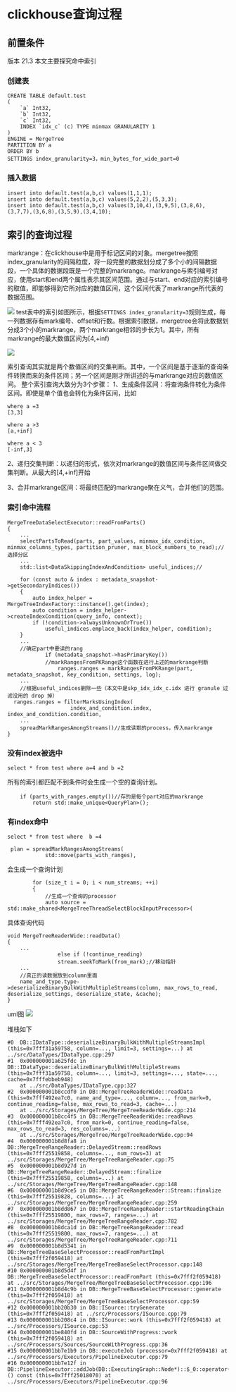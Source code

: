 # clickhouse查询过程
## 前置条件
版本 21.3
本文主要探究命中索引
### 创建表
```
CREATE TABLE default.test
(
    `a` Int32,
    `b` Int32,
    `c` Int32,
    INDEX `idx_c` (c) TYPE minmax GRANULARITY 1
)
ENGINE = MergeTree
PARTITION BY a 
ORDER BY b
SETTINGS index_granularity=3，min_bytes_for_wide_part=0
```
### 插入数据
```
insert into default.test(a,b,c) values(1,1,1);
insert into default.test(a,b,c) values(5,2,2),(5,3,3);
insert into default.test(a,b,c) values(3,10,4),(3,9,5),(3,8,6),(3,7,7),(3,6,8),(3,5,9),(3,4,10);
```

## 索引的查询过程
markrange：在clickhouse中是用于标记区间的对象。mergetree按照index_granularity的间隔粒度，将一段完整的数据划分成了多个小的间隔数据段，一个具体的数据段既是一个完整的markrange。markrange与索引编号对应，使用start和end两个属性表示其区间范围。通过与start、end对应的索引编号的取值，即能够得到它所对应的数值区间，这个区间代表了markrange所代表的数据范围。

![](../images/image-3.png)
test表中的索引如图所示，根据`SETTINGS index_granularity=3`规则生成，每一列数据存有mark编号、offset和行数。根据索引数据，mergetree会将此数据划分成3个小的markrange，两个markrange相邻的步长为1。其中，所有markrange的最大数值区间为[4,+inf)

![](../images/image-8.png)

索引查询其实就是两个数值区间的交集判断。其中，一个区间是基于逐渐的查询条件转换而来的条件区间；另一个区间是刚才所讲述的与markrange对应的数值区间。
整个索引查询大致分为3个步骤：
1、生成条件区间：将查询条件转化为条件区间。即使是单个值也会转化为条件区间，比如
```
where a =3
[3,3]

where a >3
[a,+inf]

where a < 3
[-inf,3]
```
2、递归交集判断：以递归的形式，依次对markrange的数值区间与条件区间做交集判断。从最大的[4,+inf]开始

3、合并markrange区间：将最终匹配的markrange聚在义气，合并他们的范围。

### 索引命中流程
```
MergeTreeDataSelectExecutor::readFromParts()
{
    ...
    selectPartsToRead(parts, part_values, minmax_idx_condition, minmax_columns_types, partition_pruner, max_block_numbers_to_read);//选择分区
    ...
    std::list<DataSkippingIndexAndCondition> useful_indices;//

    for (const auto & index : metadata_snapshot->getSecondaryIndices())
    {
        auto index_helper = MergeTreeIndexFactory::instance().get(index);
        auto condition = index_helper->createIndexCondition(query_info, context);
        if (!condition->alwaysUnknownOrTrue())
            useful_indices.emplace_back(index_helper, condition);
    }
    ...
    //确定part中要读的rang
            if (metadata_snapshot->hasPrimaryKey())
            //markRangesFromPKRange这个函数在进行上述的markrange判断
                ranges.ranges = markRangesFromPKRange(part, metadata_snapshot, key_condition, settings, log);
    ...
    //根据useful_indices删除一些（本文中是skp_idx_idx_c.idx 进行 granule 过滤没用的 drop 掉）
  ranges.ranges = filterMarksUsingIndex(
                    index_and_condition.index, index_and_condition.condition,
    ...
    spreadMarkRangesAmongStreams()//生成读取的process，传入markrange
}
```

### 没有index被选中

`select * from test where a=4 and b =2`

所有的索引都匹配不到条件时会生成一个空的查询计划。
```
    if (parts_with_ranges.empty())//存的是每个part对应的markrange
        return std::make_unique<QueryPlan>();
```

### 有index命中
`select * from test where  b =4 `

```
 plan = spreadMarkRangesAmongStreams(
            std::move(parts_with_ranges),
```
会生成一个查询计划
```
        for (size_t i = 0; i < num_streams; ++i)
        {
            //生成一个查询的processor
            auto source = std::make_shared<MergeTreeThreadSelectBlockInputProcessor>(
```

具体查询代码
```
void MergeTreeReaderWide::readData()
{
    ...
                else if (!continue_reading)
                stream.seekToMark(from_mark);//移动指针
    ...
    //真正的读数据放到column里面
    name_and_type.type->deserializeBinaryBulkWithMultipleStreams(column, max_rows_to_read, deserialize_settings, deserialize_state, &cache);
}
```
uml图
![](../images/image-9.png)

堆栈如下
```
#0  DB::IDataType::deserializeBinaryBulkWithMultipleStreamsImpl (this=0x7fff31a59758, column=..., limit=3, settings=...) at ../src/DataTypes/IDataType.cpp:297
#1  0x000000001a625fdc in DB::IDataType::deserializeBinaryBulkWithMultipleStreams (this=0x7fff31a59758, column=..., limit=3, settings=..., state=..., cache=0x7fffebbeb948)
    at ../src/DataTypes/IDataType.cpp:327
#2  0x000000001b8ccdf0 in DB::MergeTreeReaderWide::readData (this=0x7fff492ea7c0, name_and_type=..., column=..., from_mark=0, continue_reading=false, max_rows_to_read=3, cache=...)
    at ../src/Storages/MergeTree/MergeTreeReaderWide.cpp:214
#3  0x000000001b8cc4f5 in DB::MergeTreeReaderWide::readRows (this=0x7fff492ea7c0, from_mark=0, continue_reading=false, max_rows_to_read=3, res_columns=...)
    at ../src/Storages/MergeTree/MergeTreeReaderWide.cpp:94
#4  0x000000001b8d8fa8 in DB::MergeTreeRangeReader::DelayedStream::readRows (this=0x7fff25519858, columns=..., num_rows=3) at ../src/Storages/MergeTree/MergeTreeRangeReader.cpp:75
#5  0x000000001b8d927d in DB::MergeTreeRangeReader::DelayedStream::finalize (this=0x7fff25519858, columns=...) at ../src/Storages/MergeTree/MergeTreeRangeReader.cpp:148
#6  0x000000001b8d9ce5 in DB::MergeTreeRangeReader::Stream::finalize (this=0x7fff25519828, columns=...) at ../src/Storages/MergeTree/MergeTreeRangeReader.cpp:259
#7  0x000000001b8dd867 in DB::MergeTreeRangeReader::startReadingChain (this=0x7fff25519800, max_rows=7, ranges=...) at ../src/Storages/MergeTree/MergeTreeRangeReader.cpp:782
#8  0x000000001b8dca1d in DB::MergeTreeRangeReader::read (this=0x7fff25519800, max_rows=7, ranges=...) at ../src/Storages/MergeTree/MergeTreeRangeReader.cpp:711
#9  0x000000001b8d5341 in DB::MergeTreeBaseSelectProcessor::readFromPartImpl (this=0x7fff2f059418) at ../src/Storages/MergeTree/MergeTreeBaseSelectProcessor.cpp:148
#10 0x000000001b8d5d4f in DB::MergeTreeBaseSelectProcessor::readFromPart (this=0x7fff2f059418) at ../src/Storages/MergeTree/MergeTreeBaseSelectProcessor.cpp:196
#11 0x000000001b8d4c9b in DB::MergeTreeBaseSelectProcessor::generate (this=0x7fff2f059418) at ../src/Storages/MergeTree/MergeTreeBaseSelectProcessor.cpp:59
#12 0x000000001bb20b30 in DB::ISource::tryGenerate (this=0x7fff2f059418) at ../src/Processors/ISource.cpp:79
#13 0x000000001bb208c4 in DB::ISource::work (this=0x7fff2f059418) at ../src/Processors/ISource.cpp:53
#14 0x000000001be840fd in DB::SourceWithProgress::work (this=0x7fff2f059418) at ../src/Processors/Sources/SourceWithProgress.cpp:36
#15 0x000000001bb7e1b9 in DB::executeJob (processor=0x7fff2f059418) at ../src/Processors/Executors/PipelineExecutor.cpp:79
#16 0x000000001bb7e12f in DB::PipelineExecutor::addJob(DB::ExecutingGraph::Node*)::$_0::operator()() const (this=0x7fff25018070) at ../src/Processors/Executors/PipelineExecutor.cpp:96
```